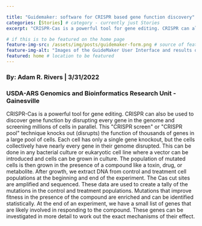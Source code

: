 ```yaml
---

title: "Guidemaker: software for CRISPR based gene function discovery" # title
categories: [Stories] # category - currently just Stories
excerpt: "CRISPR-Cas is a powerful tool for gene editing. CRISPR can also be used to discover gene function by disrupting every gene in the genome and screening millions of cells in parallel." # story excerpt

# if this is to be featured on the home page
feature-img-src: /assets/img/posts/guidemaker-form.png # source of featured image
feature-img-alt: "Images of the GuideMaker User Interface and results display" # alt text for image
featured: home # location to be featured
---
```

### By:  Adam R. Rivers  |  3/31/2022
### USDA-ARS Genomics and Bioinformatics Research Unit - Gainesville

CRISPR-Cas is a powerful tool for gene editing. CRISPR can also be used to discover gene function by disrupting every gene in the genome and screening millions of cells in parallel. This "CRISPR screen" or "CRISPR pool" technique knocks out (disrupts) the function of thousands of genes in a large pool of cells. Each cell has only a single gene knockout, but the cells collectively have nearly every gene in their genome disrupted. This can be done in any bacterial culture or eukaryotic cell line where a vector can be introduced and cells can be grown in culture. The population of mutated cells is then grown in the presence of a compound like a toxin, drug, or metabolite. After growth, we extract DNA from control and treatment cell populations at the beginning and end of the experiment. The Cas cut sites are amplified and sequenced. These data are used to create a tally of the mutations in the control and treatment populations. Mutations that improve fitness in the presence of the compound are enriched and can be identified statistically. At the end of an experiment, we have a small list of genes that are likely involved in responding to the compound. These genes can be investigated in more detail to work out the exact mechanisms of their effect.